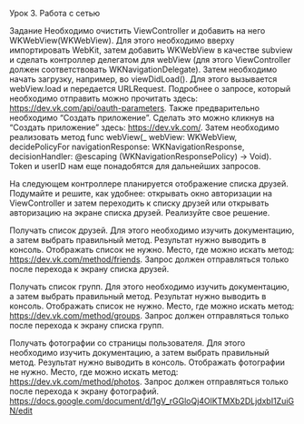 Урок 3. Работа с сетью

Задание Необходимо очистить ViewController и добавить на него WKWebView(WKWebView). Для этого необходимо вверху импортировать WebKit, затем добавить WKWebView в качестве subview и сделать контроллер делегатом для webView (для этого ViewController должен соответствовать WKNavigationDelegate). Затем необходимо начать загрузку, например, во viewDidLoad(). Для этого вызывается webView.load и передается URLRequest. Подробнее о запросе, который необходимо отправить можно прочитать здесь: <https://dev.vk.com/api/oauth-parameters>. Также предварительно необходимо “Создать приложение”. Сделать это можно кликнув на “Создать приложение” здесь: <https://dev.vk.com/>. Затем необходимо реализовать метод func webView(_ webView: WKWebView, decidePolicyFor navigationResponse: WKNavigationResponse, decisionHandler: @escaping (WKNavigationResponsePolicy) -> Void). Token и userID нам еще понадобятся для дальнейших запросов.

На следующем контроллере планируется отображение списка друзей. Подумайте и решите, как удобнее: открывать окно авторизации на ViewController и затем переходить к списку друзей или открывать авторизацию на экране списка друзей. Реализуйте свое решение.

Получать список друзей. Для этого необходимо изучить документацию, а затем выбрать правильный метод. Результат нужно выводить в консоль. Отображать список не нужно. Место, где можно искать метод: <https://dev.vk.com/method/friends>. Запрос должен отправляться только после перехода к экрану списка друзей.

Получать список групп. Для этого необходимо изучить документацию, а затем выбрать правильный метод. Результат нужно выводить в консоль. Отображать список не нужно. Место, где можно искать метод: <https://dev.vk.com/method/groups>. Запрос должен отправляться только после перехода к экрану списка групп.

Получать фотографии со страницы пользователя. Для этого необходимо изучить документацию, а затем выбрать правильный метод. Результат нужно выводить в консоль. Отображать фотографии не нужно. Место, где можно искать метод: <https://dev.vk.com/method/photos>. Запрос должен отправляться только после перехода к экрану фотографий. <https://docs.google.com/document/d/1gV_rGGloQj4OlKTMXb2DLjdxbI1ZuiGN/edit>
